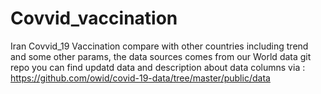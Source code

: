 # Covvid_vaccination
Iran Covvid_19 Vaccination compare with other countries including trend and some other params, the data sources comes from our World data git repo 
you can find updatd data and description about data columns via : 
https://github.com/owid/covid-19-data/tree/master/public/data
